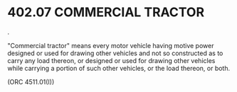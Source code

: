 402.07 COMMERCIAL TRACTOR
=========================

.

"Commercial tractor" means every motor vehicle having motive power
designed or used for drawing other vehicles and not so constructed as to
carry any load thereon, or designed or used for drawing other vehicles
while carrying a portion of such other vehicles, or the load thereon, or
both.

(ORC 4511.01(I))
